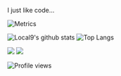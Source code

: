 I just like code...

![Metrics](https://metrics.lecoq.io/local9?template=classic&languages=1&introduction=1&languages.limit=8&languages.sections=most-used&languages.colors=github&languages.threshold=0%25&languages.indepth=false&languages.analysis.timeout=15&languages.categories=markup%2C%20programming&languages.recent.categories=markup%2C%20programming&languages.recent.load=300&languages.recent.days=14&introduction.title=true&config.timezone=Europe%2FLondon) 

![Local9's github stats](https://github-readme-stats.vercel.app/api?username=local9&count_private=true&show_icons=true&theme=cobalt&include_all_commits=true) ![Top Langs](https://github-readme-stats.vercel.app/api/top-langs/?username=local9&theme=cobalt&langs_count=10&layout=compact)

<img src="https://github-profile-trophy.vercel.app/?username=local9">

<img src="https://github-profile-summary-cards.vercel.app/api/cards/profile-details?username=local9&theme=github_dark">

![Profile views](https://gpvc.arturio.dev/local9)
